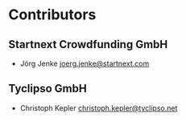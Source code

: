 # Contributors

## Startnext Crowdfunding GmbH

- Jörg Jenke <joerg.jenke@startnext.com>

## Tyclipso GmbH

- Christoph Kepler <christoph.kepler@tyclipso.net>
